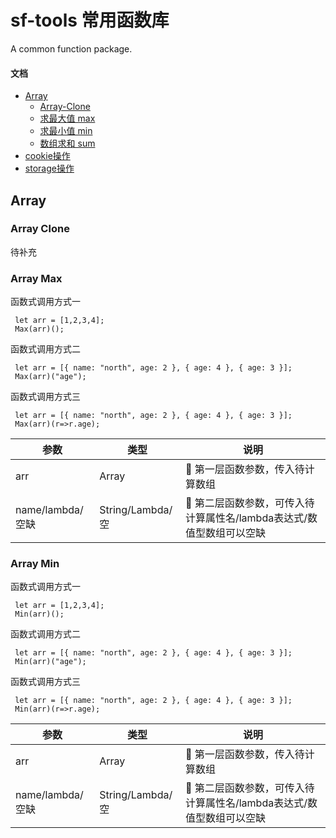 sf-tools 常用函数库
============================
A common function package.

#### 文档

<!-- vim-markdown-toc GFM -->

* [Array](#Array)
  * [Array-Clone](#Array-Clone)
  * [求最大值 max](#Array-Max)
  * [求最小值 min](#Array-Min)
  * [数组求和 sum](#Array-Sum)
* [cookie操作](#emoji-指南)
* [storage操作](#如何在命令行中显示-emoji)

<!-- vim-markdown-toc -->

## Array

### Array Clone
待补充

### Array Max
函数式调用方式一
```
 let arr = [1,2,3,4];
 Max(arr)();
```
函数式调用方式二
```
 let arr = [{ name: "north", age: 2 }, { age: 4 }, { age: 3 }];
 Max(arr)("age");
```
函数式调用方式三
```
 let arr = [{ name: "north", age: 2 }, { age: 4 }, { age: 3 }];
 Max(arr)(r=>r.age);
```
| 参数 | 类型 | 说明 |
|----------|----------|----------|
| arr  | Array | 第一层函数参数，传入待计算数组 |
| name/lambda/空缺  | String/Lambda/空  | 第二层函数参数，可传入待计算属性名/lambda表达式/数值型数组可以空缺 |

### Array Min
函数式调用方式一
```
 let arr = [1,2,3,4];
 Min(arr)();
```
函数式调用方式二
```
 let arr = [{ name: "north", age: 2 }, { age: 4 }, { age: 3 }];
 Min(arr)("age");
```
函数式调用方式三
```
 let arr = [{ name: "north", age: 2 }, { age: 4 }, { age: 3 }];
 Min(arr)(r=>r.age);
```
| 参数 | 类型 | 说明 |
|----------|----------|----------|
|  arr  |  Array  | 第一层函数参数，传入待计算数组 |
| name/lambda/空缺  | String/Lambda/空  | 第二层函数参数，可传入待计算属性名/lambda表达式/数值型数组可以空缺 |
